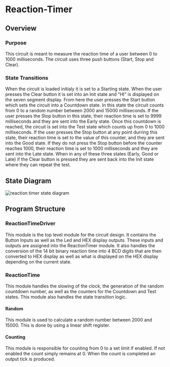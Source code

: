 # Reaction-Timer

## Overview
### Purpose
This circuit is meant to measure the reaction time of a user between 0 to 1000 milliseconds. The circuit uses three push buttons (Start, Stop and Clear). 

### State Transitions
When the circuit is loaded initialy it is set to a Starting state. When the user presses the Clear button it is set into an Init state and "HI" is displayed on the seven segment display. From here the user presses the Start button which sets the circuit into a Countdown state. In this state the circuit counts from 0 to a random number between 2000 and 15000 milliseconds. If the user presses the Stop button in this state, their reaction time is set to 9999 milliseconds and they are sent into the Early state. Once this countdown is reached, the circuit is set into the Test state which counts up from 0 to 1000 milliseconds. If the user presses the Stop button at any point durring this state, their reaction time is set to the value of this counter, and they are sent into the Good state. If they do not press the Stop button before the counter reaches 1000, their reaction time is set to 1000 milliseconds and they are sent into the Late state. When in any of these three states (Early, Good or Late) if the Clear button is pressed they are sent back into the Init state where they can repeat the test.

## State Diagram
![reaction timer state diagram](https://user-images.githubusercontent.com/36581610/50247110-04692e80-03a5-11e9-8d15-a08a566b4259.png)


## Program Structure
### ReactionTimeDriver 
This module is the top level module for the circuit design. It contains the Button Inputs as well as the Led and HEX display outputs. These inputs and outputs are assigned into the ReactionTimer module. It also handles the conversion of the 14 bit binary reaction time into 4 BCD digits that are then converted to HEX display as well as what is displayed on the HEX display depending on the current state. 

### ReactionTime 
This module handles the slowing of the clock, the generation of the random countdown number, as well as the counters for the Countdown and Test states. This module also handles the state transition logic.

#### Random
This module is used to calculate a random number between 2000 and 15000. This is done by using a linear shift register.

#### Counting
This module is responsible for counting from 0 to a set limit if enabled. If not enabled the count simply remains at 0. When the count is completed an output tick is produced.
